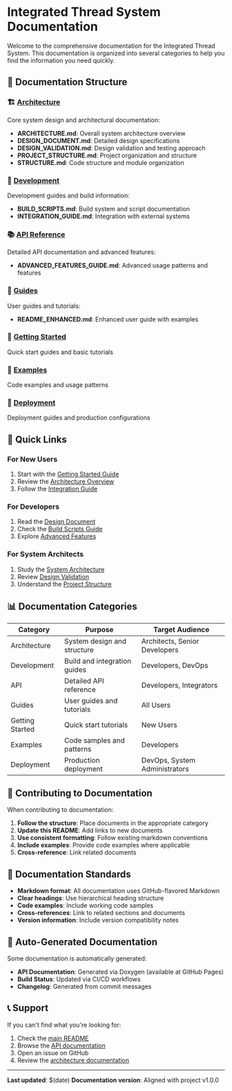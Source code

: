# Integrated Thread System Documentation

Welcome to the comprehensive documentation for the Integrated Thread System. This documentation is organized into several categories to help you find the information you need quickly.

## 📁 Documentation Structure

### 🏗️ [Architecture](architecture/)
Core system design and architectural documentation:
- **ARCHITECTURE.md**: Overall system architecture overview
- **DESIGN_DOCUMENT.md**: Detailed design specifications
- **DESIGN_VALIDATION.md**: Design validation and testing approach
- **PROJECT_STRUCTURE.md**: Project organization and structure
- **STRUCTURE.md**: Code structure and module organization

### 🔧 [Development](development/)
Development guides and build information:
- **BUILD_SCRIPTS.md**: Build system and script documentation
- **INTEGRATION_GUIDE.md**: Integration with external systems

### 📚 [API Reference](api/)
Detailed API documentation and advanced features:
- **ADVANCED_FEATURES_GUIDE.md**: Advanced usage patterns and features

### 📖 [Guides](guides/)
User guides and tutorials:
- **README_ENHANCED.md**: Enhanced user guide with examples

### 🚀 [Getting Started](getting_started/)
Quick start guides and basic tutorials

### 🚀 [Examples](examples/)
Code examples and usage patterns

### 🚀 [Deployment](deployment/)
Deployment guides and production configurations

## 🔗 Quick Links

### For New Users
1. Start with the [Getting Started Guide](getting_started/)
2. Review the [Architecture Overview](architecture/ARCHITECTURE.md)
3. Follow the [Integration Guide](development/INTEGRATION_GUIDE.md)

### For Developers
1. Read the [Design Document](architecture/DESIGN_DOCUMENT.md)
2. Check the [Build Scripts Guide](development/BUILD_SCRIPTS.md)
3. Explore [Advanced Features](api/ADVANCED_FEATURES_GUIDE.md)

### For System Architects
1. Study the [System Architecture](architecture/ARCHITECTURE.md)
2. Review [Design Validation](architecture/DESIGN_VALIDATION.md)
3. Understand the [Project Structure](architecture/PROJECT_STRUCTURE.md)

## 📊 Documentation Categories

| Category | Purpose | Target Audience |
|----------|---------|----------------|
| Architecture | System design and structure | Architects, Senior Developers |
| Development | Build and integration guides | Developers, DevOps |
| API | Detailed API reference | Developers, Integrators |
| Guides | User guides and tutorials | All Users |
| Getting Started | Quick start tutorials | New Users |
| Examples | Code samples and patterns | Developers |
| Deployment | Production deployment | DevOps, System Administrators |

## 🤝 Contributing to Documentation

When contributing to documentation:

1. **Follow the structure**: Place documents in the appropriate category
2. **Update this README**: Add links to new documents
3. **Use consistent formatting**: Follow existing markdown conventions
4. **Include examples**: Provide code examples where applicable
5. **Cross-reference**: Link related documents

## 📝 Documentation Standards

- **Markdown format**: All documentation uses GitHub-flavored Markdown
- **Clear headings**: Use hierarchical heading structure
- **Code examples**: Include working code samples
- **Cross-references**: Link to related sections and documents
- **Version information**: Include version compatibility notes

## 🔄 Auto-Generated Documentation

Some documentation is automatically generated:

- **API Documentation**: Generated via Doxygen (available at GitHub Pages)
- **Build Status**: Updated via CI/CD workflows
- **Changelog**: Generated from commit messages

## 📞 Support

If you can't find what you're looking for:

1. Check the [main README](../README.md)
2. Browse the [API documentation](https://kcenon.github.io/integrated_thread_system/)
3. Open an issue on GitHub
4. Review the [architecture documentation](architecture/)

---

**Last updated**: $(date)
**Documentation version**: Aligned with project v1.0.0